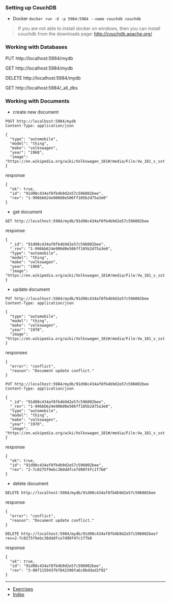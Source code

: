 ### Setting up CouchDB

- Docker `docker run -d -p 5984:5984 --name couchdb couchdb`

> If you are not able to install docker on windows, then you can install couchdb from the downloads page: http://couchdb.apache.org/


### Working with Databases

PUT http://localhost:5984/mydb

GET http://localhost:5984/mydb

DELETE http://localhost:5984/mydb

GET http://localhost:5984/_all_dbs

### Working with Documents

* create new document

```
POST http://localhost:5984/mydb
Content-Type: application/json

{
  "type": "automobile",
  "model": "thing",
  "make": "volkswagen",
  "year": "1968",
  "image": "https://en.wikipedia.org/wiki/Volkswagen_181#/media/File:Vw_181_v_sst.jpg"
}
```

response

```
{
  "ok": true,
  "id": "91d98c434af8fb4b9d2e57c596002bee",
  "rev": "1-996bb624e900d0e506ff105b2d75a3e0"
}
```


* get document

```
GET http://localhost:5984/mydb/91d98c434af8fb4b9d2e57c596002bee
```

response

```
{
  "_id": "91d98c434af8fb4b9d2e57c596002bee",
  "_rev": "1-996bb624e900d0e506ff105b2d75a3e0",
  "type": "automobile",
  "model": "thing",
  "make": "volkswagen",
  "year": "1968",
  "image": "https://en.wikipedia.org/wiki/Volkswagen_181#/media/File:Vw_181_v_sst.jpg"
}
```

* update document

```
PUT http://localhost:5984/mydb/91d98c434af8fb4b9d2e57c596002bee
Content-Type: application/json

{
  "type": "automobile",
  "model": "thing",
  "make": "volkswagen",
  "year": "1970",
  "image": "https://en.wikipedia.org/wiki/Volkswagen_181#/media/File:Vw_181_v_sst.jpg"
}
```

responses

```
{
  "error": "conflict",
  "reason": "Document update conflict."
}
```

```
PUT http://localhost:5984/mydb/91d98c434af8fb4b9d2e57c596002bee
Content-Type: application/json

{
  "_id": "91d98c434af8fb4b9d2e57c596002bee",
  "_rev": "1-996bb624e900d0e506ff105b2d75a3e0",
  "type": "automobile",
  "model": "thing",
  "make": "volkswagen",
  "year": "1970",
  "image": "https://en.wikipedia.org/wiki/Volkswagen_181#/media/File:Vw_181_v_sst.jpg"
}
```

response

```
{
  "ok": true,
  "id": "91d98c434af8fb4b9d2e57c596002bee",
  "rev": "2-7c0275f9ebc38dddfce7d90f4fc1f7b8"
}
```

* delete document

```
DELETE http://localhost:5984/mydb/91d98c434af8fb4b9d2e57c596002bee
```

response

```
{
  "error": "conflict",
  "reason": "Document update conflict."
}
```

```
DELETE http://localhost:5984/mydb/91d98c434af8fb4b9d2e57c596002bee?rev=2-7c0275f9ebc38dddfce7d90f4fc1f7b8
```

response

```
{
  "ok": true,
  "id": "91d98c434af8fb4b9d2e57c596002bee",
  "rev": "3-08f115943fbf842390fa6c0bddad2f92"
}
```


---

* [Exercises](exercises)
* [Index](../)
